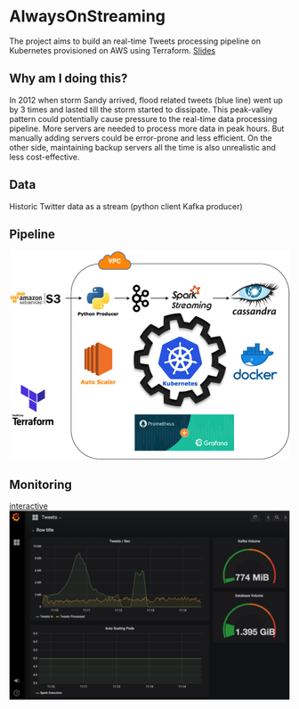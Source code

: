 # AlwaysOnStreaming
The project aims to build an real-time Tweets processing pipeline on Kubernetes provisioned on AWS using Terraform.
[Slides](https://docs.google.com/presentation/d/1jD1VXUch3qiPvovhpaFjI7tyZJsINTLLmT_nyfCSuGw/edit#slide=id.g402cc7d31f_0_124)
## Why am I doing this?
In 2012 when storm Sandy arrived, flood related tweets (blue line) went up by 3 times and lasted till the storm started to dissipate. This peak-valley pattern could potentially cause pressure to the real-time data processing pipeline. More servers are needed to process more data in peak hours. But manually adding servers could be error-prone and less efficient. On the other side, maintaining backup servers all the time is also unrealistic and less cost-effective. 
## Data
Historic Twitter data as a stream (python client Kafka producer)
## Pipeline
![scheme](https://github.com/liouvetren/alwaysonstreaming/blob/master/resources/scheme.png)
## Monitoring
[interactive](https://snapshot.raintank.io/dashboard/snapshot/OvCrlCYs9WzgyCUraRJaQuZB17qox72d?orgId=2)
![monitoring](https://github.com/liouvetren/alwaysonstreaming/blob/master/resources/monitor.png)
